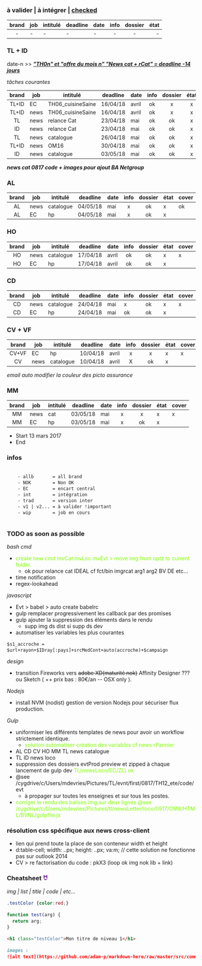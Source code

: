 ### à valider | à intégrer | [checked](.\dl2018done.md)

| brand | job  | intitulé    | deadline   | date  | info  | dossier | état   |
| :---: | ---  | ---         | ---        | ---   | :---: | :---:   | ---:   |
| -     | -    | -           | -          | -     | -     | -       | -      |

<!-- | TL    | news | relance panier | 18/07/2017 | aout | ok    | ok      | int    | -->

### TL + ID
date-n >>
[ ***"TH0n" et "offre du mois n" "News cat + rCat" = deadline -14 jours*** ](./fctRm14Days.html)

*tâches courantes*

| brand | job  | intitulé          | deadline | date  | info  | dossier | état  | date-n   |
| :---: | ---  | ---               | ---      | ---   | :---: | :---:   | :---: | :---     |
| TL+ID | EC   | TH06_cuisineSaine | 16/04/18 | avril | ok    | x       | x     | 02/04/18 |
| TL+ID | news | TH06_cuisineSaine | 16/04/18 | avril | ok    | x       | x     | 02/04/18 |
| TL    | news | relance Cat       | 23/04/18 | mai   | ok    | ok      | x     | 09/04/18 |
| ID    | news | relance Cat       | 23/04/18 | mai   | ok    | ok      | x     | 09/04/18 |
| TL    | news | catalogue         | 26/04/18 | mai   | ok    | ok      | x     | 12/04/18 |
| TL+ID | news | OM16              | 30/04/18 | mai   | ok    | ok      | x     | 16/04/18 |
| ID    | news | catalogue         | 03/05/18 | mai   | ok    | ok      | x     | 19/04/18 |

***news cat 0817 code + images pour ajout BA Netgroup***
<!-- | TL    | news-land | surpression      | 02/01/2018 | jan  | x     | x       | x     |            | -->

### AL

| brand | job  | intitulé  | deadline | date | info  | dossier | état | cover |
| :---: | ---  | ---       | ---      | ---  | :---: | :---:   | ---  | :---  |
| AL    | news | catalogue | 04/05/18 | mai  | x     | ok      | x    | ok    |
| AL    | EC   | hp        | 04/05/18 | mai  | x     | ok      | x    |

### HO

| brand | job  | intitulé  | deadline | date  | info  | dossier | état | cover |
| :---: | ---  | ---       | ---      | ---   | :---: | :---:   | ---  | :---  |
| HO    | news | catalogue | 17/04/18 | avril | ok    | ok      | x    | x     |
| HO    | EC   | hp        | 17/04/18 | avril | ok    | ok      | x    |

### CD

| brand | job  | intitulé  | deadline | date | info | dossier | état | cover |
| :---: | ---  | ---       | ---      | ---  | :--- | :---:   | ---  | :---  |
| CD    | news | catalogue | 24/04/18 | mai  | x    | ok      | x    | x     |
| CD    | EC   | hp        | 24/04/18 | mai  | ok   | ok      | x    |

### CV + VF

| brand | job  | intitulé  | deadline | date  | info  | dossier | état | cover |
| :---: | ---  | ---       | ---      | ---   | :---: | :---:   | ---  | :---  |
| CV+VF | EC   | hp        | 10/04/18 | avril | x     | x       | x    | x     |
| CV    | news | catalogue | 10/04/18 | avril | X     | ok      | x    |
*email auto modifier la couleur des picto assurance*

### MM

| brand | job  | intitulé | deadline | date | info  | dossier | état | cover |
| :---: | ---  | ---      | ---      | ---  | :---: | :---:   | ---  | :---  |
| MM    | news | cat      | 03/05/18 | mai  | x     | x       | x    | x     |
| MM    | EC   | hp       | 03/05/18 | mai  | x     | ok      | x    |

- Start 13 mars 2017
- End

### infos

<pre>
	<code>
	- allb       = all brand
	- NOK        = Non OK
	- EC         = encart central
	- int        = intégration
	- trad       = version inter
	- v1 | v2... = à valider !important
	- wip        = job en cours
	</code>
</pre>

### TODO as soon as possible
*bash cmd*
<!-- - fct create $date_cov_folder <span style="color: chartreuse;">OK > @see covcv C:\cygwin64\bin\</span> -->
- <span style="color: chartreuse;">create new cmd mvCat mvLoc mvEvt > move img from optz to current folder.</span>
	- ok pour relance cat IDEAL cf fct/bin imgrcat arg1 arg2 BV DE etc...
- time notification
- regex-lookahead

*javascript*
- Evt > babel > auto create babelrc
- gulp remplacer progressivement les callback par des promises
- gulp ajouter la suppression des éléments dans le rendu
	- supp img ds dist si supp ds dev
- automatiser les variables les plus courantes
```javscript
$s1_accroche = $url+rayon+$IDray[:pays]+srcMedCont+auto(accroche)+$campaign
```

*design*
- transition Fireworks vers <s>adobe XD(maturité nok)</s> Affinity Designer ??? ou Sketch ( ++ prix bas : 80€/an -- OSX only ).

*Nodejs*
- install NVM (nodist) gestion de version Nodejs pour sécuriser flux production. 

*Gulp*
- uniformiser les différents templates de news pour avoir un workflow strictement identique.
	- <span style="color: chartreuse;">solution automatiser création des variables cf news rPannier</span>
- AL CD CV HO MM TL news catalogue
- TL ID news loco
- suppression des dossiers evtProd preview et zipped à chaque lancement de gulp dev <span style="color: chartreuse;">TL(newsLoco/EC/ZL) ok</span>
- @see /cygdrive/c/Users/mdevries/Pictures/TL/evnt/first/0817/TH12_ete/code/evt
	- à propager sur toutes les enseignes et sur tous les postes.
- <span style="color: chartreuse;">corriger le rendu des balises img sur deux lignes @see /cygdrive/c/Users/mdevries/Pictures/tl/newsLetter/loco/0917/OM8/HTML/BVNL/gulpfile.js</span>

### résolution css spécifique aux news cross-client
- lien qui prend toute la place de son conteneur width et height
- d:table-cell; width: ..px; height: ..px; va:m; // cette solution ne fonctionne pas sur outlook 2014
- CV > re factorisation du code : pkX3 (loop ok img nok lib + link)

### Cheatsheet ![alt text](https://github.com/adam-p/markdown-here/raw/master/src/common/images/icon14.png "Logo Title Text 1") 
*img | list | title | code | etc...*
```css
.testColor {color:red;}
```
```javascript
function test(arg) {
  return arg;
}
```
```html
<h1 class="testColor">Mon titre de niveau 1</h1>
```
```markdown
images :
![alt text](https://github.com/adam-p/markdown-here/raw/master/src/common/images/icon14.png "Logo Title Text 1")
```